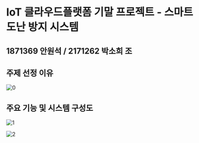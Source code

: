 # IoT 클라우드플랫폼 기말 프로젝트 - 스마트 도난 방지 시스템

## 1871369 안원석 / 2171262 박소희 조

## 주제 선정 이유
![0](https://github.com/MintLocket/IoTCloudPlatform/assets/150128897/a77a2f3b-80b6-41cc-8dda-51e9168c5075)



## 주요 기능 및 시스템 구성도
![1](https://github.com/MintLocket/IoTCloudPlatform/assets/150128897/02f9b4cc-ccbb-42a6-9d5c-080da80d853e)

![2](https://github.com/MintLocket/IoTCloudPlatform/assets/150128897/446d1cb7-1038-4f43-bf88-39559488f5f4)
